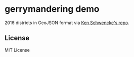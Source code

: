 # gerrymandering demo

2016 districts in GeoJSON format via
<a href='https://github.com/Schwanksta/2016-congressional-districts'>Ken Schwencke's repo</a>.

## License

MIT License
